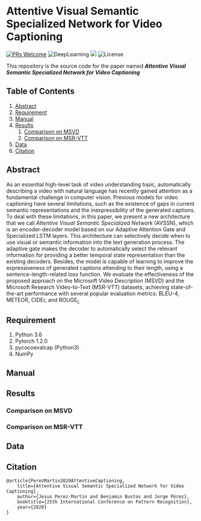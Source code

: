 # Attentive Visual Semantic Specialized Network for Video Captioning

[![PRs Welcome](https://img.shields.io/badge/PRs-welcome-brightgreen.svg?style=flat-square)](http://makeapullrequest.com) 
![DeepLearning](https://img.shields.io/badge/VideoCaptioning-DeepLearning-orange)
![](https://img.shields.io/badge/ICPRpaper-SourceCode-yellow)
![License](https://img.shields.io/github/license/WingsBrokenAngel/delving-deeper-into-the-decoder-for-video-captioning.svg?color=brightgreen&style=flat)

This repository is the source code for the paper named ***Attentive Visual Semantic Specialized Network for Video Captioning***

## Table of Contents
1. [Abstract](#abstract)
2. [Requirement](#requirement)
3. [Manual](#manual)
4. [Results](#results)
    1. [Comparison on MSVD](#msvd)
    2. [Comparison on MSR-VTT](#cm)
5. [Data](#data)
6. [Citation](#citation)

## <a name="abstract"></a> Abstract

As an essential high-level task of video understanding topic, automatically describing a video with natural language has recently gained attention as a fundamental challenge in computer vision. 
Previous models for video captioning have several limitations, such as the existence of gaps in current semantic representations and the inexpressibility of the generated captions. 
To deal with these limitations, in this paper, we present a new architecture that we call *Attentive Visual Semantic Specialized Network* (AVSSN), which is an encoder-decoder model based on our Adaptive Attention Gate and Specialized LSTM layers. 
This architecture can selectively decide when to use visual or semantic information into the text generation process. 
The adaptive gate makes the decoder to automatically select the relevant information for providing a better temporal state representation than the existing decoders. 
Besides, the model is capable of learning to improve the expressiveness of generated captions attending to their length, using a sentence-length-related loss function. 
We evaluate the effectiveness of the proposed approach on the Microsoft Video Description (MSVD) and the Microsoft Research Video-to-Text (MSR-VTT) datasets, achieving state-of-the-art performance with several popular evaluation metrics: BLEU-4, METEOR, CIDEr, and ROUGE$_L$

## <a name="requirement"></a>Requirement
1. Python 3.6
2. Pytorch 1.2.0
3. pycocoevalcap (Python3)
4. NumPy

## <a name="manual"></a>Manual
## <a name="results"></a>Results
### <a name="msvd"></a>Comparison on MSVD
### <a name="msrvtt"></a>Comparison on MSR-VTT
## <a name="data"></a>Data
## <a name="citation"></a>Citation
```
@article{PerezMartin2020AttentiveCaptioning,
	title={Attentive Visual Semantic Specialized Network for Video Captioning},
	author={Jesus Perez-Martin and Benjamin Bustos and Jorge Pérez},
	booktitle={25th International Conference on Pattern Recognition},
	year={2020}
}
```
